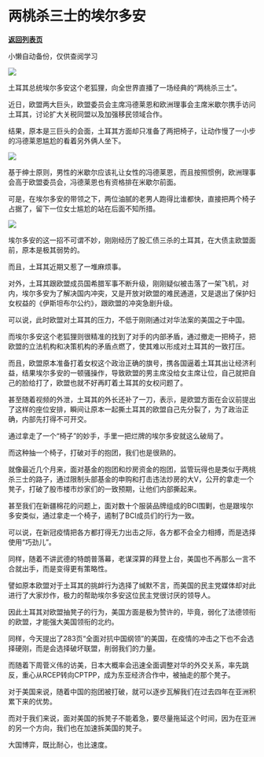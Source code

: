 # 两桃杀三士的埃尔多安

[**返回列表页**](/gzh/政事堂2019)

小懒自动备份，仅供查阅学习

![](https://mmbiz.qpic.cn/mmbiz_jpg/rxhS23yu8cM36LzBj2gicQibIF8ElOXpwVhjosDWrtoia3jRHSJnOrQduHqcekD5ibYiay36nicLIhtic6D7eSpC3vdpQ/640?wx_fmt=jpeg)

  

土耳其总统埃尔多安这个老狐狸，向全世界直播了一场经典的“两桃杀三士”。

  

近日，欧盟两大巨头，欧盟委员会主席冯德莱恩和欧洲理事会主席米歇尔携手访问土耳其，讨论扩大关税同盟以及加强移民领域合作。

  

结果，原本是三巨头的会面，土耳其方面却只准备了两把椅子，让动作慢了一小步的冯德莱恩尴尬的看着另外俩人坐下。

  

![](https://mmbiz.qpic.cn/mmbiz_gif/sUFR89w6YZoEbzcVZRyGf2I7EKoufxGXs4oSfiaf1mzKxsUrsTTqtO1oAQZfHeiaITXg0BRtsYI4ZtYVMGOVibq7w/640?wx_fmt=gif)

  

基于绅士原则，男性的米歇尔应该礼让女性的冯德莱恩，而且按照惯例，欧洲理事会高于欧盟委员会，冯德莱恩也有资格排在米歇尔前面。

  

可是，在埃尔多安的带领之下，两位油腻的老男人跑得比谁都快，直接把两个椅子占据了，留下一位女士尴尬的站在后面不知所措。  

  

![](https://mmbiz.qpic.cn/mmbiz_gif/sUFR89w6YZoEbzcVZRyGf2I7EKoufxGXOHl9ibT6Ehc4J48CwGUHpLIia0BnxtIDoLO4GYEialQy3Fo37h9EouUaw/640?wx_fmt=gif)

  

埃尔多安的这一招不可谓不妙，刚刚经历了股汇债三杀的土耳其，在大债主欧盟面前，原本是极其弱势的。

  

而且，土耳其近期又惹了一堆麻烦事。

  

对外，土耳其跟欧盟成员国希腊军事不断升级，刚刚疑似被击落了一架飞机，对内，埃尔多安为了解决国内冲突，又是开放对欧盟的难民通道，又是退出了保护妇女权益的《伊斯坦布尔公约》，跟欧盟的冲突急剧升级。

  

可以说，此时欧盟对土耳其的压力，不低于刚刚通过对华法案的美国之于中国。

  

而埃尔多安这个老狐狸则很精准的找到了对手的内部矛盾，通过撤走一把椅子，把欧盟的立法机构和决策机构的矛盾点燃了，使其难以形成对土耳其的一致打压。  

  

而且，欧盟原本准备打着女权这个政治正确的旗号，携各国逼着土耳其出让经济利益，结果埃尔多安的一顿骚操作，导致欧盟的男主席没给女主席让位，自己就把自己的脸给打了，欧盟也就不好再盯着土耳其的女权问题了。  

  

甚至随着视频的外泄，土耳其的外长还补了一刀，表示，是欧盟方面在会议前提出了这样的座位安排，瞬间让原本一起撕土耳其的欧盟自己先分裂了，为了政治正确，内部先打得不可开交。

  

通过拿走了一个“椅子”的妙手，手里一把烂牌的埃尔多安就这么破局了。

  

而这种抽一个椅子，打破对手的抱团，我们也是很熟的。

  

就像最近几个月来，面对基金的抱团和炒房资金的抱团，监管玩得也是类似于两桃杀三士的路子，通过限制头部基金的申购和打击违法炒房的大V，公开的拿走一个凳子，打破了股市楼市炒家们的一致预期，让他们内部撕起来。  

  

甚至我们在新疆棉花的问题上，面对数十个服装品牌组成的BCI围剿，也是跟埃尔多安类似，通过拿走一个椅子，遏制了BCI成员们的行为一致。

  

可以说，在新冠疫情把各方都打得无力出击之际，各方都不会全力相搏，而是选择使用“巧劲儿”。

  

同样，随着不讲武德的特朗普落幕，老谋深算的拜登上台，美国也不再那么一言不合就出手，而是变得更有策略性。

  

譬如原本欧盟对于土耳其的挑衅行为选择了缄默不言，而美国的民主党媒体却对此进行了大家炒作，极力的帮助埃尔多安这位民主党很讨厌的领导人。

  

因此土耳其对欧盟抽凳子的行为，美国方面是极为赞许的，毕竟，弱化了法德领衔的欧盟，才能强大美国领衔的北约。

  

同样，今天提出了283页“全面对抗中国纲领”的美国，在疫情的冲击之下也不会选择硬刚，而是会选择破坏联盟，削弱我们的力量。

  

而随着下周菅义伟的访美，日本大概率会迅速全面调整对华的外交关系，率先跳反，重心从RCEP转向CPTPP，成为东亚经济合作中，被抽走的那个凳子。

  

对于美国来说，随着中国的抱团被打破，就可以逐步瓦解我们在过去四年在亚洲积累下来的优势。

  

而对于我们来说，面对美国的拆凳子不能着急，要尽量拖延这个时间，因为在亚洲的另一个方向，我们也在加速拆美国的凳子。  

  

大国博弈，既比耐心，也比速度。  

  

